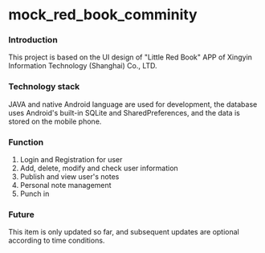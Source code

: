 # mock_red_book_comminity
### Introduction
This project is based on the UI design of "Little Red Book" APP of Xingyin Information Technology (Shanghai) Co., LTD.
### Technology stack
JAVA and native Android language are used for development, the database uses Android's built-in SQLite and SharedPreferences, and the data is stored on the mobile phone.
### Function
1. Login and Registration for user
2. Add, delete, modify and check user information
3. Publish and view user's notes
4. Personal note management
5. Punch in
### Future
This item is only updated so far, and subsequent updates are optional according to time conditions.
